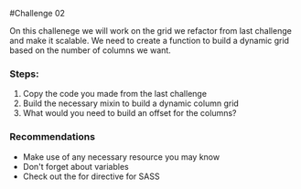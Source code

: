 #Challenge 02

On this challenege we will work on the grid we refactor from last challenge and make it scalable. We need to create a function to build a dynamic grid based on the number of columns we want.

### Steps:

1. Copy the code you made from the last challenge
2. Build the necessary mixin to build a dynamic column grid
3. What would you need to build an offset for the columns?

### Recommendations

* Make use of any necessary resource you may know
* Don't forget about variables
* Check out the for directive for SASS